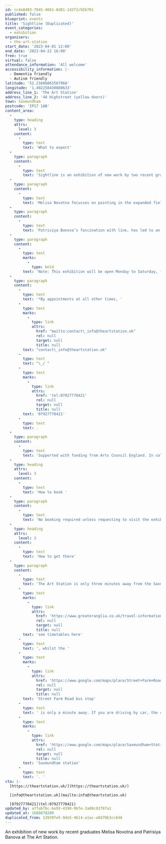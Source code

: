 ```yaml
---
id: cc4e8403-7045-4661-8d81-142f2c92b701
published: false
blueprint: events
title: 'Sightline (Duplicated)'
event_categories:
  - exhibition
organisers:
  - the-art-station
start_date: '2023-04-01 12:00'
end_date: '2023-04-22 16:00'
free: true
virtual: false
attendance_information: 'All welcome'
accessibility_information: |-
  - Dementia friendly
  - Autism friendly
latitude: '52.21606063567968'
longitude: '1.492258430880633'
address_line_1: 'The Art Station'
address_line_2: '48 Highstreet (yellow doors)'
town: Saxmundham
postcode: 'IP17 1AB'
content_area:
  -
    type: heading
    attrs:
      level: 3
    content:
      -
        type: text
        text: 'What to expect'
  -
    type: paragraph
    content:
      -
        type: text
        text: 'Sightline is an exhibition of new work by two recent graduates from University of Suffolk – Melisa Novotna and Patrisiya Banova who both explore looking and seeing in their work.'
  -
    type: paragraph
    content:
      -
        type: text
        text: 'Melisa Novotna focusses on painting in the expanded field, intertwined with technological mediums such as photography and film, in particular the cinematic aesthetic of these mediums. Her work is concerned with ideas around the gaze – surveillance, being observed, and observing. '
  -
    type: paragraph
    content:
      -
        type: text
        text: 'Patrisiya Banova’s fascination with line, has led to an interest in the visual representation and function of brainwaves. Her work draws attention to the body’s vital subconscious processes. Present, 2023, is a continuous indigo yarn which travels across the room, representing a beta brain wave which occurs when the body is present and alert. '
  -
    type: paragraph
    content:
      -
        type: text
        marks:
          -
            type: bold
        text: 'Note: This exhibition will be open Monday to Saturday, from 12pm to 4pm between the 1 April and 22 April. '
  -
    type: paragraph
    content:
      -
        type: text
        text: '*By appointments at all other times, '
      -
        type: text
        marks:
          -
            type: link
            attrs:
              href: "mailto:contact\_info@theartstation.uk"
              rel: null
              target: null
              title: null
        text: "contact\_info@theartstation.uk"
      -
        type: text
        text: "\_/ "
      -
        type: text
        marks:
          -
            type: link
            attrs:
              href: 'tel:07927770421'
              rel: null
              target: null
              title: null
        text: '07927770421'
      -
        type: text
        text: .
  -
    type: paragraph
    content:
      -
        type: text
        text: 'Supported with funding from Arts Council England. In collaboration with University of Suffolk.'
  -
    type: heading
    attrs:
      level: 3
    content:
      -
        type: text
        text: 'How to book '
  -
    type: paragraph
    content:
      -
        type: text
        text: 'No booking required unless requesting to visit the exhibition outside standard opening hours. '
  -
    type: heading
    attrs:
      level: 3
    content:
      -
        type: text
        text: 'How to get there'
  -
    type: paragraph
    content:
      -
        type: text
        text: 'The Art Station is only three minutes away from the Saxmundham train station, '
      -
        type: text
        marks:
          -
            type: link
            attrs:
              href: 'https://www.greateranglia.co.uk/travel-information/station-information/sax'
              rel: null
              target: null
              title: null
        text: 'see timetables here'
      -
        type: text
        text: ', whilst the '
      -
        type: text
        marks:
          -
            type: link
            attrs:
              href: 'https://www.google.com/maps/place/Street+Farm+Road/@52.216324,1.4912831,19z/data=!4m23!1m16!4m15!1m6!1m2!1s0x47d988e7a70ccb65:0xab1ab0a8674bd9b2!2sStreet+Farm+Road,+Saxmundham+IP17+1AJ!2m2!1d1.491707!2d52.216244!1m6!1m2!1s0x47d988e7acfa60b5:0x94de9b2e77c31bb3!2s48+High+St,+Saxmundham+IP17+1AB!2m2!1d1.4925419!2d52.2158794!3e2!3m5!1s0x47d988e7a78c0043:0x2b241da72445eea2!8m2!3d52.216324!4d1.491816!16s%2Fg%2F1q67rylft'
              rel: null
              target: null
              title: null
        text: 'Street Farm Road bus stop'
      -
        type: text
        text: ' is only a minute away. If you are driving by car, the closest parking is at '
      -
        type: text
        marks:
          -
            type: link
            attrs:
              href: 'https://www.google.com/maps/place/Saxmundham+Station/@52.2152263,1.4908974,17.9z/data=!4m6!3m5!1s0x47d988e793a3d45b:0x2af9111fcd8fe6eb!8m2!3d52.2152199!4d1.4906056!16s%2Fg%2F11tjbv_rgp'
              rel: null
              target: null
              title: null
        text: 'Saxmundham station'
      -
        type: text
        text: '. '
cta: |-
  [https://theartstation.uk/](https://theartstation.uk/)

  [info@theartstation.uk](mailto:info@theartstation.uk)

  [07927770421](tel:07927770421)
updated_by: a7fabfbc-be93-4390-9bfe-3a08c02f87a1
updated_at: 1680078289
duplicated_from: 12039fe5-9de5-4614-a1ac-a0470b3cc646
---
```

An exhibition of new work by recent graduates Melisa Novotna and Patrisiya Banova at The Art Station.